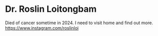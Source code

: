 # Dr. Roslin Loitongbam

Died of cancer sometime in 2024. I need to visit home and find out more.
https://www.instagram.com/roslinloi